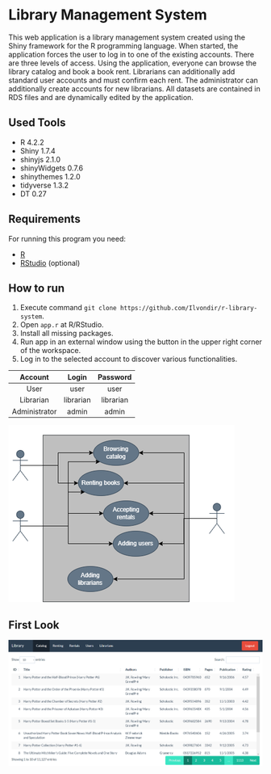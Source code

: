 # Library Management System

This web application is a library management system created using the Shiny framework for the R programming language. When started, the application forces the user to log in to one of the existing accounts. There are three levels of access. Using the application, everyone can browse the library catalog and book a book rent. Librarians can additionally add standard user accounts and must confirm each rent. The administrator can additionally create accounts for new librarians. All datasets are contained in RDS files and are dynamically edited by the application.

## Used Tools

- R 4.2.2
- Shiny 1.7.4
- shinyjs 2.1.0
- shinyWidgets 0.7.6
- shinythemes 1.2.0
- tidyverse 1.3.2
- DT 0.27

## Requirements

For running this program you need:

- [R](https://cran.r-project.org/bin/windows/base)
- [RStudio](https://posit.co/downloads) (optional)

## How to run

1. Execute command `git clone https://github.com/Ilvondir/r-library-system`.
2. Open `app.r` at R/RStudio.
3. Install all missing packages.
4. Run app in an external window using the button in the upper right corner of the workspace.
5. Log in to the selected account to discover various functionalities.

| Account       	| Login	      |   Password 	|
|:---------------:|:-----------:|:-----------:|
| User  	        | user      	|  user   	  | 
| Librarian 	    | librarian 	|  librarian  |
| Administrator 	| admin      	|  admin      |


![useCaseDiagram](www/img/useCaseDiagram.png?raw=true)

## First Look

![firstlook](www/img/firstlook.png?raw=true)
